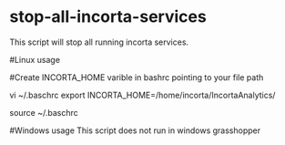 # stop-all-incorta-services
 
This script will stop all running incorta services.


#Linux usage

#Create INCORTA_HOME varible in bashrc pointing to your file path

vi ~/.baschrc
export INCORTA_HOME=/home/incorta/IncortaAnalytics/

source ~/.baschrc

#Windows usage
This script does not run in windows grasshopper

